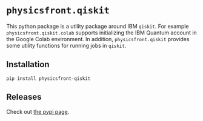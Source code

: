 # `physicsfront.qiskit`

This python package is a utility package around IBM `qiskit`. For example
`physicsfront.qiskit.colab` supports initializing the IBM Quantum account in
the Google Colab environment.  In addition, `physicsfront.qiskit` provides
some utility functions for running jobs in `qiskit`.

## Installation

`pip install physicsfront-qiskit`

## Releases

Check out [the pypi page](https://pypi.org/project/physicsfront-qiskit/#history).
